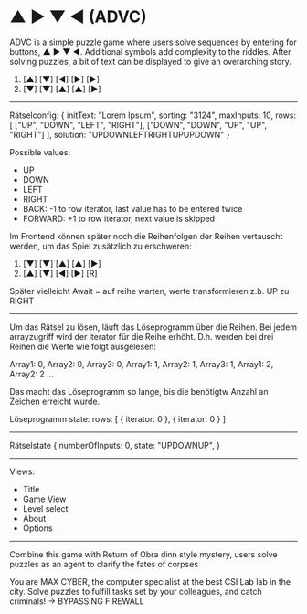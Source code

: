 # ▲ ▶ ▼ ◀ (ADVC)

ADVC is a simple puzzle game where users solve sequences by entering for buttons, ▲ ▶ ▼ ◀. Additional symbols add complexity to the riddles. After solving puzzles, a bit of text can be displayed to give an overarching story.

1. [▲] [▼] [◀] [▶] [▶]
2. [▼] [▼] [▲] [▲] [▶]

___

Rätselconfig:
{
  initText: "Lorem Ipsum",
  sorting: "3124",
  maxInputs: 10,
  rows: [
    ["UP", "DOWN", "LEFT", "RIGHT"],
    ["DOWN", "DOWN", "UP", "UP", "RIGHT"]
  ],
  solution: "UPDOWNLEFTRIGHTUPUPDOWN"
}

Possible values:
- UP
- DOWN
- LEFT
- RIGHT
- BACK: -1 to row iterator, last value has to be entered twice
- FORWARD: +1 to row iterator, next value is skipped

Im Frontend können später noch die Reihenfolgen der Reihen vertauscht werden, um das Spiel zusätzlich zu erschweren:

1. [▼] [▼] [▲] [▲] [▶]
2. [▲] [▼] [◀] [▶] [R]

Später vielleicht Await = auf reihe warten, werte transformieren z.b. UP zu RIGHT

___

Um das Rätsel zu lösen, läuft das Löseprogramm über die Reihen.
Bei jedem arrayzugriff wird der iterator für die Reihe erhöht. D.h. werden bei drei Reihen die Werte wie folgt ausgelesen:

Array1: 0,
Array2: 0,
Array3: 0,
Array1: 1,
Array2: 1,
Array3: 1,
Array1: 2,
Array2: 2
...

Das macht das Löseprogramm so lange, bis die benötigtw Anzahl an Zeichen erreicht wurde.

Löseprogramm state:
rows: [
  {
    iterator: 0
  },
  {
    iterator: 0
  }
]

___

Rätselstate
{
  numberOfInputs: 0,
  state: "UPDOWNUP",
}

___

Views:
- Title
- Game View
- Level select
- About
- Options

___

Combine this game with Return of Obra dinn style mystery, users solve puzzles as an agent to clarify the fates of corpses

You are MAX CYBER, the computer specialist at the best CSI Lab lab in the city. Solve puzzles to fulfill tasks set by your colleagues, and catch criminals! -> BYPASSING FIREWALL